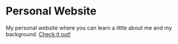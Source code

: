 # Personal Website 
My personal website where you can learn a little about me and my background. [Check it out!](https://issoni.github.io/)
